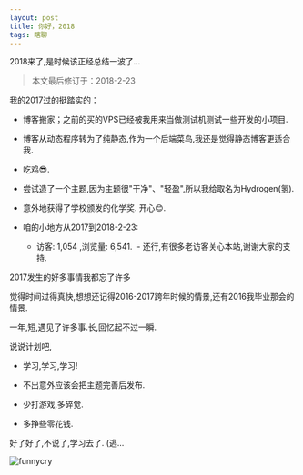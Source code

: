 ```yaml
---
layout: post
title: 你好，2018
tags: 瞎聊
---
```


2018来了,是时候该正经总结一波了...

> 本文最后修订于：2018-2-23

我的2017过的挺踏实的：

- 博客搬家；之前的买的VPS已经被我用来当做测试机测试一些开发的小项目.

- 博客从动态程序转为了纯静态,作为一个后端菜鸟,我还是觉得静态博客更适合我.

- 吃鸡:sunglasses:.

- 尝试造了一个主题,因为主题很"干净"、"轻盈",所以我给取名为Hydrogen(氢).

- 意外地获得了学校颁发的化学奖. 开心:blush:.

- 咱的小地方从2017到2018-2-23:
  - 访客: 1,054 ,浏览量: 6,541.
  - 还行,有很多老访客关心本站,谢谢大家的支持.

2017发生的好多事情我都忘了许多

觉得时间过得真快,想想还记得2016-2017跨年时候的情景,还有2016我毕业那会的情景.

一年,短,遇见了许多事.长,回忆起不过一瞬.

说说计划吧,

- 学习,学习,学习!

- 不出意外应该会把主题完善后发布.

- 少打游戏,多碎觉.

- 多挣些零花钱.

好了好了,不说了,学习去了.  (逃...

![funnycry](http://lkopp.ml/exp/funnycry.png)
